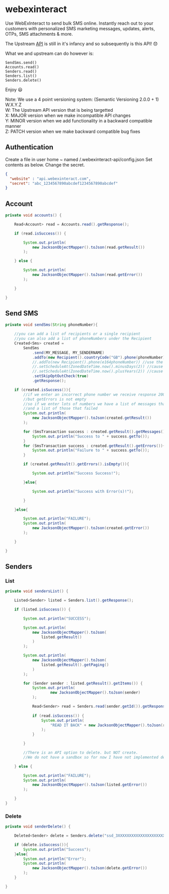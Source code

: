 # webexinteract
Use WebExInteract to send bulk SMS online. 
Instantly reach out to your customers with personalized SMS marketing messages, updates, alerts, OTPs, SMS attachments &amp; more.

The Upstream [API](https://docs.webexinteract.com/reference/sms-api) is still in it's infancy and so subsequently is this API! :disappointed:

What we and upstream can do however is:

    SendSms.send()
    Accounts.read()
    Senders.read()
    Senders.list()
    Senders.delete()

Enjoy :smiley:

Note: We use a 4 point versioning system: (Semantic Versioning 2.0.0 + 1) W.X.Y.Z  
    W: The Upstream API version that is being targetted  
    X: MAJOR version when we make incompatible API changes  
    Y: MINOR version when we add functionality in a backward compatible manner  
    Z: PATCH version when we make backward compatible bug fixes  

## Authentication

Create a file in user home ~ named /.webexinteract-api/config.json
Set contents as below. Change the secret.

```json
{
  "website" : "api.webexinteract.com", 
  "secret": "abc_1234567890abcdef1234567890abcdef"
}
```

## Account
```java
private void accounts() {

    Read<Account> read = Accounts.read().getResponse();

    if (read.isSuccess()) {

        System.out.println(
            new JacksonObjectMapper().toJson(read.getResult())
        );

    } else {

        System.out.println(
            new JacksonObjectMapper().toJson(read.getError())
        );

    }

}

```
## Send SMS
```java
private void sendSms(String phoneNumber){

    //you can add a list of recipients or a single recipient
    //you can also add a list of phoneNumbers under the Recipient
    Created<Sms> created =
        SendSms
            .send(MY_MESSAGE, MY_SENDERNAME)
            .addTo(new Recipient().countryCode("GB").phone(phoneNumber)) //set GB as country use 'normal' 07000123456 format
            //.addTo(new Recipient().phone(e164phoneNumber)) //use the +4470000123456 format
            //.setScheduleAt(ZonedDateTime.now().minusDays(2)) //cause in the past error
            //.setScheduleAt(ZonedDateTime.now().plusYears(2)) //cause too far in the future error
            .setSkipOptOutCheck(true)
            .getResponse();

    if (created.isSuccess()){
        //if we enter an incorrect phone number we receive response 200
        //but getErrors is not empty
        //so if we enter lots of numbers we have a list of messages that succeed
        //and a list of those that failed
        System.out.println(
            new JacksonObjectMapper().toJson(created.getResult())
        );

        for (SmsTransaction success : created.getResult().getMessages()){
            System.out.println("Success to " + success.getTo());
        }
        for (SmsTransaction success : created.getResult().getErrors()){
            System.out.println("Failure to " + success.getTo());
        }

        if (created.getResult().getErrors().isEmpty()){

            System.out.println("Success Success!");

        }else{

            System.out.println("Success with Error(s)!");

        }

    }else{

        System.out.println("FAILURE");
        System.out.println(
            new JacksonObjectMapper().toJson(created.getError())
        );

    }

}
```

## Senders
### List
```java
private void sendersList() {

    Listed<Sender> listed = Senders.list().getResponse();

    if (listed.isSuccess()) {

        System.out.println("SUCCESS");

        System.out.println(
            new JacksonObjectMapper().toJson(
                listed.getResult()
            )
        );

        System.out.println(
            new JacksonObjectMapper().toJson(
                listed.getResult().getPaging()
            )
        );

        for (Sender sender : listed.getResult().getItems()) {
            System.out.println(
                    new JacksonObjectMapper().toJson(sender)
            );

            Read<Sender> read = Senders.read(sender.getId()).getResponse();
            
            if (read.isSuccess()) {
                System.out.println(
                    "READ IT BACK" + new JacksonObjectMapper().toJson(read.getResult())
                );
            }

        }

        //There is an API option to delete. but NOT create.
        //We do not have a sandbox so for now I have not implemented delete

    } else {

        System.out.println("FAILURE");
        System.out.println(
            new JacksonObjectMapper().toJson(listed.getError())
        );

    }
}
```

### Delete 
```java 
private void senderDelete() {

    Deleted<Sender> delete = Senders.delete("ssd_3XXXXXXXXXXXXXXXXXXXXX").getResponse();

    if (delete.isSuccess()){
        System.out.println("Success");
    }else{
        System.out.println("Error");
        System.out.println(
            new JacksonObjectMapper().toJson(delete.getError())
        );
    }

}    
```
